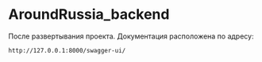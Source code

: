 # AroundRussia_backend

После развертывания проекта.
Документация расположена по адресу:

```
http://127.0.0.1:8000/swagger-ui/

```